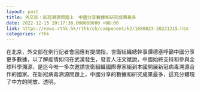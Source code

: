 ```yaml
---
layout: post
title: 外交部：新冠溯源問題上　中國分享數據和研究成果最多
date: 2022-12-15 20:17:38.000000000 +08:00
link: https://news.rthk.hk/rthk/ch/component/k2/1680023-20221215.htm
categories: rthk
---
```


在北京，外交部在例行記者會回應有提問指，世衛組織總幹事譚德塞呼籲中國分享更多數據，以了解疫情如何在武漢發生，發言人汪文斌說，中國始終支持和參與全球科學溯源，是迄今唯一多次邀請世衛組織國際專家組到本國開展新冠病毒溯源合作的國家。在新冠病毒溯源問題上，中國分享的數據和研究成果最多，這充分體現了中方的開放、透明。
